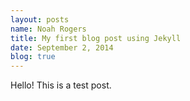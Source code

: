 ```yaml
---
layout: posts
name: Noah Rogers
title: My first blog post using Jekyll
date: September 2, 2014
blog: true
---
```

Hello! This is a test post.